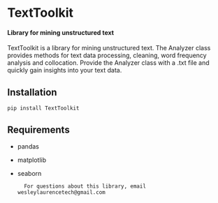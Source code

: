# TextToolkit
#### Library for mining unstructured text
TextToolkit is a library for mining unstructured text. The Analyzer class provides methods for text data processing, cleaning, word frequency analysis and collocation. Provide the Analyzer class with a .txt file and quickly gain insights into your text data.

## Installation
`pip install TextToolkit`       

## Requirements
- pandas
- matplotlib
- seaborn

        For questions about this library, email wesleylaurencetech@gmail.com
